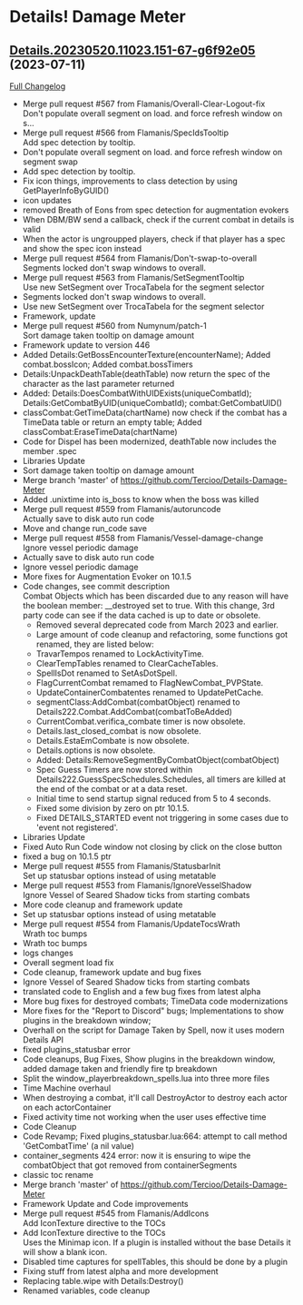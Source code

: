 # Details! Damage Meter

## [Details.20230520.11023.151-67-g6f92e05](https://github.com/Tercioo/Details-Damage-Meter/tree/6f92e054d88b9b039555c8c20af909d7e3c5cf4a) (2023-07-11)
[Full Changelog](https://github.com/Tercioo/Details-Damage-Meter/compare/Details.20230520.11023.151...6f92e054d88b9b039555c8c20af909d7e3c5cf4a) 

- Merge pull request #567 from Flamanis/Overall-Clear-Logout-fix  
    Don't populate overall segment on load. and force refresh window on s…  
- Merge pull request #566 from Flamanis/SpecIdsTooltip  
    Add spec detection by tooltip.  
- Don't populate overall segment on load. and force refresh window on segment swap  
- Add spec detection by tooltip.  
- Fix icon things, improvements to class detection by using GetPlayerInfoByGUID()  
- icon updates  
- removed Breath of Eons from spec detection for augmentation evokers  
- When DBM/BW send a callback, check if the current combat in details is valid  
- When the actor is ungroupped players, check if that player has a spec and show the spec icon instead  
- Merge pull request #564 from Flamanis/Don't-swap-to-overall  
    Segments locked don't swap windows to overall.  
- Merge pull request #563 from Flamanis/SetSegmentTooltip  
    Use new SetSegment over TrocaTabela for the segment selector  
- Segments locked don't swap windows to overall.  
- Use new SetSegment over TrocaTabela for the segment selector  
- Framework,  update  
- Merge pull request #560 from Numynum/patch-1  
    Sort damage taken tooltip on damage amount  
- Framework update to version 446  
- Added Details:GetBossEncounterTexture(encounterName); Added combat.bossIcon; Added combat.bossTimers  
- Details:UnpackDeathTable(deathTable) now return the spec of the character as the last parameter returned  
- Added: Details:DoesCombatWithUIDExists(uniqueCombatId); Details:GetCombatByUID(uniqueCombatId); combat:GetCombatUID()  
- classCombat:GetTimeData(chartName) now check if the combat has a TimeData table or return an empty table; Added classCombat:EraseTimeData(chartName)  
- Code for Dispel has been modernized, deathTable now includes the member .spec  
- Libraries Update  
- Sort damage taken tooltip on damage amount  
- Merge branch 'master' of https://github.com/Tercioo/Details-Damage-Meter  
- Added .unixtime into is\_boss to know when the boss was killed  
- Merge pull request #559 from Flamanis/autoruncode  
    Actually save to disk auto run code  
- Move and change run\_code save  
- Merge pull request #558 from Flamanis/Vessel-damage-change  
    Ignore vessel periodic damage  
- Actually save to disk auto run code  
- Ignore vessel periodic damage  
- More fixes for Augmentation Evoker on 10.1.5  
- Code changes, see commit description  
    Combat Objects which has been discarded due to any reason will have the boolean member:  __destroyed set to true. With this change, 3rd party code can see if the data cached is up to date or obsolete.  
    - Removed several deprecated code from March 2023 and earlier.  
    - Large amount of code cleanup and refactoring, some functions got renamed, they are listed below:  
    * TravarTempos renamed to LockActivityTime.  
    * ClearTempTables renamed to ClearCacheTables.  
    * SpellIsDot renamed to SetAsDotSpell.  
    * FlagCurrentCombat remamed to FlagNewCombat\_PVPState.  
    * UpdateContainerCombatentes renamed to UpdatePetCache.  
    * segmentClass:AddCombat(combatObject) renamed to Details222.Combat.AddCombat(combatToBeAdded)  
    - CurrentCombat.verifica\_combate timer is now obsolete.  
    - Details.last\_closed\_combat is now obsolete.  
    - Details.EstaEmCombate is now obsolete.  
    - Details.options is now obsolete.  
    - Added: Details:RemoveSegmentByCombatObject(combatObject)  
    - Spec Guess Timers are now stored within Details222.GuessSpecSchedules.Schedules, all timers are killed at the end of the combat or at a data reset.  
    - Initial time to send startup signal reduced from 5 to 4 seconds.  
    - Fixed some division by zero on ptr 10.1.5.  
    - Fixed DETAILS\_STARTED event not triggering in some cases due to 'event not registered'.  
- Libraries Update  
- Fixed Auto Run Code window not closing by click on the close button  
- fixed a bug on 10.1.5 ptr  
- Merge pull request #555 from Flamanis/StatusbarInit  
    Set up statusbar options instead of using metatable  
- Merge pull request #553 from Flamanis/IgnoreVesselShadow  
    Ignore Vessel of Seared Shadow ticks from starting combats  
- More code cleanup and framework update  
- Set up statusbar options instead of using metatable  
- Merge pull request #554 from Flamanis/UpdateTocsWrath  
    Wrath toc bumps  
- Wrath toc bumps  
- logs changes  
- Overall segment load fix  
- Code cleanup, framework update and bug fixes  
- Ignore Vessel of Seared Shadow ticks from starting combats  
- translated code to English and a few bug fixes from latest alpha  
- More bug fixes for destroyed combats; TimeData code modernizations  
- More fixes for the "Report to Discord" bugs; Implementations to show plugins in the breakdown window;  
- Overhall on the script for Damage Taken by Spell, now it uses modern Details API  
- fixed plugins\_statusbar error  
- Code cleanups, Bug Fixes, Show plugins in the breakdown window, added damage taken and friendly fire tp breakdown  
- Split the window\_playerbreakdown\_spells.lua into three more files  
- Time Machine overhaul  
- When destroying a combat, it'll call DestroyActor to destroy each actor on each actorContainer  
- Fixed activity time not working when the user uses effective time  
- Code Cleanup  
- Code Revamp; Fixed plugins\_statusbar.lua:664: attempt to call method 'GetCombatTime' (a nil value)  
- container\_segments 424 error: now it is ensuring to wipe the combatObject that got removed from containerSegments  
- classic toc rename  
- Merge branch 'master' of https://github.com/Tercioo/Details-Damage-Meter  
- Framework Update and Code improvements  
- Merge pull request #545 from Flamanis/AddIcons  
    Add IconTexture directive to the TOCs  
- Add IconTexture directive to the TOCs  
    Uses the Minimap icon. If a plugin is installed without the base Details it will show a blank icon.  
- Disabled time captures for spellTables, this should be done by a plugin  
- Fixing stuff from latest alpha and more development  
- Replacing table.wipe with Details:Destroy()  
- Renamed variables, code cleanup  
